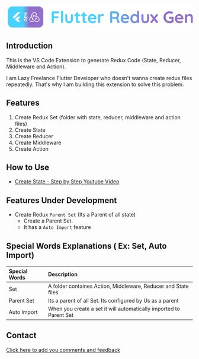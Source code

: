 [![LOGO][]][AUTHOR]

## Introduction 

This is the VS Code Extension to generate Redux Code (State, Reducer, Middleware and Action).

I am Lazy Freelance Flutter Developer who doesn't wanna create redux files repeatedly. That's why I am building this extension to solve this problem.

## Features

1. Create Redux Set (folder with state, reducer, middleware and action files)
2. Create State 
3. Create Reducer
4. Create Middleware
5. Create Action

## How to Use

- [Create State - Step by Step Youtube Video][CREATE_STATE_YOUTUBE]

## Features Under Development 

- Create Redux `Parent Set` (Its a Parent of all state)
    - Create a Parent Set.
    - It has a `Auto Import` feature

## Special Words Explanations ( Ex: Set, Auto Import)

| Special Words      |        Description     |
|        :----      |           :----      |
| Set              | A folder containes Action, Middleware, Reducer and State files |
| Parent Set         | Its a parent of all Set. Its configured by Us as a parent      |
| Auto Import        | When you create a set it will automatically imported to Parent Set |

## Contact

[Click here to add you comments and feedback][CONTACT]

[LOGO]: https://raw.githubusercontent.com/BalaDhruv/Flutter_Redux_Gen/master/media/flutter_redux_gen_logo_with_name.png
[AUTHOR]: https://balamurugan.dev/
[CONTACT]: https://forms.gle/wXPgEEAYvczjWwys8
[CREATE_STATE_YOUTUBE]: https://www.youtube.com/watch?v=ISRztcuk2lg
